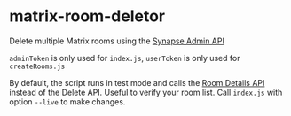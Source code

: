 # matrix-room-deletor

Delete multiple Matrix rooms using the [Synapse Admin API](https://matrix-org.github.io/synapse/latest/admin_api/rooms.html#version-2-new-version)

`adminToken` is only used for `index.js`, `userToken` is only used for `createRooms.js`

By default, the script runs in test mode and calls the [Room Details API](https://matrix-org.github.io/synapse/latest/admin_api/rooms.html#room-details-api)
instead of the Delete API. Useful to verify your room list. Call `index.js` with option `--live` to make changes.
